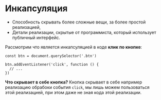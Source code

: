 # Инкапсуляция
- Способность скрывать более сложные вещи, за более простой реализацией,
- Детали реализации, скрытые от программиста, который использует публичный интерфейс.

Рассмотрим что является инкапсуляцией в коде **клик по кнопке**:

    const btn = document.querySelector('.btn')

    btn.addEventListener('click', function () {
      // ...
    })

**Что скрывает в себе кнопка?** Кнопка скрывает в себе например реализацию обрабоки события `click`, мы лишь можем пользоваться этой реализацией, при этом даже не зная кода этой реализации.
